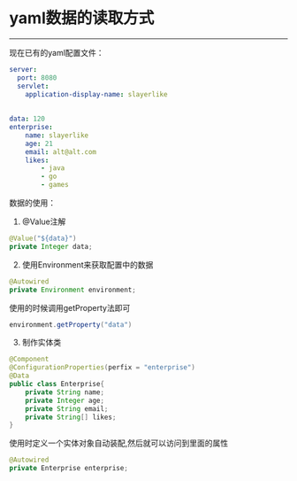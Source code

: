 
# yaml数据的读取方式

---
现在已有的yaml配置文件：
```yml
server:  
  port: 8080  
  servlet:  
    application-display-name: slayerlike  
  
  
data: 120
enterprise:
	name: slayerlike
	age: 21
	email: alt@alt.com
	likes:
		- java
		- go
		- games
```
数据的使用：
1. @Value注解
```java
@Value("${data}")  
private Integer data;
```
2. 使用Environment来获取配置中的数据
```java
@Autowired  
private Environment environment;
```
使用的时候调用getProperty法即可
```java
environment.getProperty("data")
```
3. 制作实体类
```java
@Component
@ConfigurationProperties(perfix = "enterprise")
@Data
public class Enterprise{
	private String name;
	private Integer age;
	private String email;
	private String[] likes;
}
```
使用时定义一个实体对象自动装配,然后就可以访问到里面的属性
```java
@Autowired
private Enterprise enterprise;
```